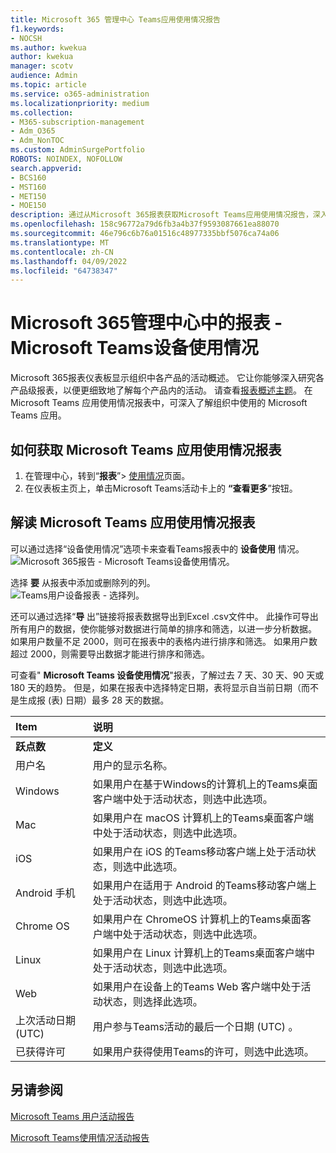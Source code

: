 ```yaml
---
title: Microsoft 365 管理中心 Teams应用使用情况报告
f1.keywords:
- NOCSH
ms.author: kwekua
author: kwekua
manager: scotv
audience: Admin
ms.topic: article
ms.service: o365-administration
ms.localizationpriority: medium
ms.collection:
- M365-subscription-management
- Adm_O365
- Adm_NonTOC
ms.custom: AdminSurgePortfolio
ROBOTS: NOINDEX, NOFOLLOW
search.appverid:
- BCS160
- MST160
- MET150
- MOE150
description: 通过从Microsoft 365报表获取Microsoft Teams应用使用情况报告，深入了解组织中使用的Microsoft Teams应用。
ms.openlocfilehash: 158c96772a79d6fb3a4b37f9593087661ea88070
ms.sourcegitcommit: 46e796c6b76a01516c48977335bbf5076ca74a06
ms.translationtype: MT
ms.contentlocale: zh-CN
ms.lasthandoff: 04/09/2022
ms.locfileid: "64738347"
---
```

# <a name="microsoft-365-reports-in-the-admin-center---microsoft-teams-device-usage"></a>Microsoft 365管理中心中的报表 - Microsoft Teams设备使用情况

Microsoft 365报表仪表板显示组织中各产品的活动概述。 它让你能够深入研究各产品级报表，以便更细致地了解每个产品内的活动。 请查看[报表概述主题](activity-reports.md)。 在 Microsoft Teams 应用使用情况报表中，可深入了解组织中使用的 Microsoft Teams 应用。
  
## <a name="how-to-get-to-the-microsoft-teams-app-usage-report"></a>如何获取 Microsoft Teams 应用使用情况报表

1. 在管理中心，转到“**报表**”\> <a href="https://go.microsoft.com/fwlink/p/?linkid=2074756" target="_blank">使用情况</a>页面。 
2. 在仪表板主页上，单击Microsoft Teams活动卡上的 **“查看更多**”按钮。
  
## <a name="interpret-the-microsoft-teams-app-usage-report"></a>解读 Microsoft Teams 应用使用情况报表

可以通过选择“设备使用情况”选项卡来查看Teams报表中的 **设备使用** 情况。<br/>![Microsoft 365报告 - Microsoft Teams设备使用情况。](../../media/e46c7f7c-8371-4a20-ae82-b20df64b0205.png)

选择 **要** 从报表中添加或删除列的列。  <br/> ![Teams用户设备报表 - 选择列。](../../media/3358d5d9-931b-4d30-931f-450b2f5717da.png)

还可以通过选择“**导** 出”链接将报表数据导出到Excel .csv文件中。 此操作可导出所有用户的数据，使你能够对数据进行简单的排序和筛选，以进一步分析数据。 如果用户数量不足 2000，则可在报表中的表格内进行排序和筛选。 如果用户数超过 2000，则需要导出数据才能进行排序和筛选。 

可查看" **Microsoft Teams 设备使用情况**"报表，了解过去 7 天、30 天、90 天或 180 天的趋势。 但是，如果在报表中选择特定日期，表将显示自当前日期（而不是生成报 (表) 日期）最多 28 天的数据。
  
|Item|说明|
|:-----|:-----|
|**跃点数**|**定义**|
|用户名  <br/> |用户的显示名称。  <br/> |
|Windows  <br/> |如果用户在基于Windows的计算机上的Teams桌面客户端中处于活动状态，则选中此选项。  <br/> |
|Mac  <br/> |如果用户在 macOS 计算机上的Teams桌面客户端中处于活动状态，则选中此选项。  <br/> |
|iOS  <br/> |如果用户在 iOS 的Teams移动客户端上处于活动状态，则选中此选项。  <br/> |
|Android 手机  <br/> | 如果用户在适用于 Android 的Teams移动客户端上处于活动状态，则选中此选项。  <br/> |
|Chrome OS  <br/> |如果用户在 ChromeOS 计算机上的Teams桌面客户端中处于活动状态，则选中此选项。|
|Linux  <br/> | 如果用户在 Linux 计算机上的Teams桌面客户端中处于活动状态，则选中此选项。  <br/> |
|Web  <br/> |如果用户在设备上的Teams Web 客户端中处于活动状态，则选择此选项。|
|上次活动日期 (UTC)   <br/> |用户参与Teams活动的最后一个日期 (UTC) 。  <br/> |
|已获得许可|如果用户获得使用Teams的许可，则选中此选项。|

## <a name="see-also"></a>另请参阅
[Microsoft Teams 用户活动报告](../activity-reports/microsoft-teams-user-activity-preview.md) 

[Microsoft Teams使用情况活动报告](../activity-reports/microsoft-teams-usage-activity.md) 

